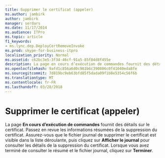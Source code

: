 ```yaml
---
title: Supprimer le certificat (appeler)
ms.author: jambirk
author: jambirk
manager: serdars
ms.date: 11/17/2014
ms.audience: ITPro
ms.topic: article
f1_keywords:
- ms.lync.dep.DeployCertRemoveInvoke
ms.prod: skype-for-business-itpro
localization_priority: Normal
ms.assetid: c62bc3e5-3f34-46cf-91a5-85f84d8f455e
description: La page en cours d’exécution de commandes fournit des détails sur le certificat. Passez en revue les informations résumées de la suppression du certificat. Assurez-vous que le fichier journal de supprimer le certificat est visible dans la liste déroulante, puis cliquez sur Afficher le journal pour consulter les détails de la suppression du certificat. Lorsque vous avez terminé de consulter le résumé et le fichier journal, cliquez sur Terminer.
ms.openlocfilehash: 9afd1c856a6d0c903b6c390806c0f41040eda8fe
ms.sourcegitcommit: 7d819bc9eb63bfd85f5dada09f1b8e5354c56f6b
ms.translationtype: MT
ms.contentlocale: fr-FR
ms.lasthandoff: 03/28/2018
---
```

# <a name="remove-certificate-invoke"></a>Supprimer le certificat (appeler)
 
La page **En cours d’exécution de commandes** fournit des détails sur le certificat. Passez en revue les informations résumées de la suppression du certificat. Assurez-vous que le fichier journal de supprimer le certificat est visible dans la liste déroulante, puis cliquez sur **Afficher le journal** pour consulter les détails de la suppression du certificat. Lorsque vous avez terminé de consulter le résumé et le fichier journal, cliquez sur **Terminer**.
  

